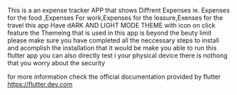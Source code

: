 This is a an expense tracker APP that shows Diffrent  Expenses ie. Expenses for the food ,Expenses For work,Expenses for the leasure,Exenses for the travel    this app Have dARK AND LIGHT MODE THEME  with  icon on click feature the Themeing that is used in this app is beyond the beuty limit please make sure you have completed all the neccessary steps to install and acomplish the installation that it would be make you able to run this flutter app you can also directly test i your physical device there is nothong that you worry about the security 

for more information check the official documentation provided by flutter https://flutter.dev.com

